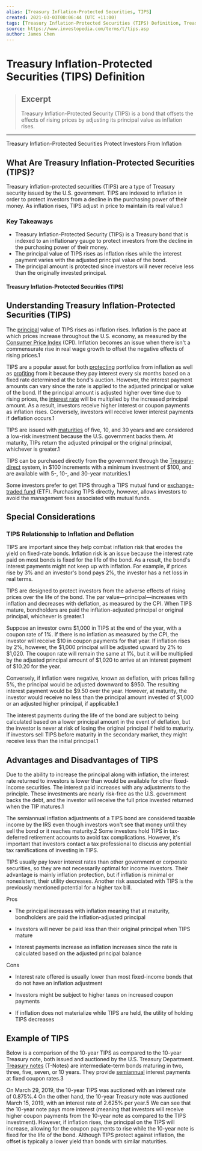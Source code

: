 ```yaml
---
alias: [Treasury Inflation-Protected Securities, TIPS]
created: 2021-03-03T00:06:44 (UTC +11:00)
tags: [Treasury Inflation-Protected Securities (TIPS) Definition, Treasury Inflation-Protected Securities Protect Investors From Inflation]
source: https://www.investopedia.com/terms/t/tips.asp
author: James Chen
---
```


# Treasury Inflation-Protected Securities (TIPS) Definition

> ## Excerpt
> Treasury Inflation-Protected Security (TIPS) is a bond that offsets the effects of rising prices by adjusting its principal value as inflation rises.

---

Treasury Inflation-Protected Securities Protect Investors From Inflation
## What Are Treasury Inflation-Protected Securities (TIPS)?

Treasury inflation-protected securities (TIPS) are a type of Treasury security issued by the U.S. government. TIPS are indexed to inflation in order to protect investors from a decline in the purchasing power of their money. As inflation rises, TIPS adjust in price to maintain its real value.1

### Key Takeaways

-   Treasury Inflation-Protected Security (TIPS) is a Treasury bond that is indexed to an inflationary gauge to protect investors from the decline in the purchasing power of their money.
-   The principal value of TIPS rises as inflation rises while the interest payment varies with the adjusted principal value of the bond.
-   The principal amount is protected since investors will never receive less than the originally invested principal.

#### Treasury Inflation-Protected Securities (TIPS)

## Understanding Treasury Inflation-Protected Securities (TIPS)

The [principal](https://www.investopedia.com/terms/p/principal.asp) value of TIPS rises as inflation rises. Inflation is the pace at which prices increase throughout the U.S. economy, as measured by the [Consumer Price Index](https://www.investopedia.com/terms/c/consumerpriceindex.asp) (CPI). Inflation becomes an issue when there isn't a commensurate rise in real wage growth to offset the negative effects of rising prices.1

TIPS are a popular asset for both [protecting](https://www.investopedia.com/articles/investing/081315/9-top-assets-protection-against-inflation.asp) portfolios from inflation as well as [profiting](https://www.investopedia.com/articles/investing/080813/how-profit-inflation.asp) from it because they pay interest every six months based on a fixed rate determined at the bond's auction. However, the interest payment amounts can vary since the rate is applied to the adjusted principal or value of the bond. If the principal amount is adjusted higher over time due to rising prices, the [interest rate](https://www.investopedia.com/ask/answers/032515/what-difference-between-real-and-nominal-interest-rates.asp) will be multiplied by the increased principal amount. As a result, investors receive higher interest or coupon payments as inflation rises. Conversely, investors will receive lower interest payments if deflation occurs.1

TIPS are issued with [maturities](https://www.investopedia.com/terms/m/maturity.asp) of five, 10, and 30 years and are considered a low-risk investment because the U.S. government backs them. At maturity, TIPs return the adjusted principal or the original principal, whichever is greater.1 

TIPS can be purchased directly from the government through the [Treasury-direct](https://www.treasurydirect.gov/indiv/products/prod_tips_glance.htm) system, in $100 increments with a minimum investment of $100, and are available with 5-, 10-, and 30-year maturities.1

Some investors prefer to get TIPS through a TIPS mutual fund or [exchange-traded fund](https://www.investopedia.com/terms/e/etf.asp) (ETF). Purchasing TIPS directly, however, allows investors to avoid the management fees associated with mutual funds.

## Special Considerations

### TIPS Relationship to Inflation and Deflation

TIPS are important since they help combat inflation risk that erodes the yield on fixed-rate bonds. Inflation risk is an issue because the interest rate paid on most bonds is fixed for the life of the bond. As a result, the bond's interest payments might not keep up with inflation. For example, if prices rise by 3% and an investor's bond pays 2%, the investor has a net loss in real terms.

TIPS are designed to protect investors from the adverse effects of rising prices over the life of the bond. The par value—principal—increases with inflation and decreases with deflation, as measured by the CPI. When TIPS mature, bondholders are paid the inflation-adjusted principal or original principal, whichever is greater.1 

Suppose an investor owns $1,000 in TIPS at the end of the year, with a coupon rate of 1%. If there is no inflation as measured by the CPI, the investor will receive $10 in coupon payments for that year. If inflation rises by 2%, however, the $1,000 principal will be adjusted upward by 2% to $1,020. The coupon rate will remain the same at 1%, but it will be multiplied by the adjusted principal amount of $1,020 to arrive at an interest payment of $10.20 for the year.

Conversely, if inflation were negative, known as deflation, with prices falling 5%, the principal would be adjusted downward to $950. The resulting interest payment would be $9.50 over the year. However, at maturity, the investor would receive no less than the principal amount invested of $1,000 or an adjusted higher principal, if applicable.1

The interest payments during the life of the bond are subject to being calculated based on a lower principal amount in the event of deflation, but the investor is never at risk of losing the original principal if held to maturity. If investors sell TIPS before maturity in the secondary market, they might receive less than the initial principal.1

## Advantages and Disadvantages of TIPS

Due to the ability to increase the principal along with inflation, the interest rate returned to investors is lower than would be available for other fixed-income securities. The interest paid increases with any adjustments to the principle. These investments are nearly risk-free as the U.S. government backs the debt, and the investor will receive the full price invested returned when the TIP matures.1

The semiannual inflation adjustments of a TIPS bond are considered taxable income by the IRS even though investors won't see that money until they sell the bond or it reaches maturity.2 Some investors hold TIPS in tax-deferred retirement accounts to avoid tax complications. However, it's important that investors contact a tax professional to discuss any potential tax ramifications of investing in TIPS.

TIPS usually pay lower interest rates than other government or corporate securities, so they are not necessarily optimal for income investors. Their advantage is mainly inflation protection, but if inflation is minimal or nonexistent, their utility decreases. Another risk associated with TIPS is the previously mentioned potential for a higher tax bill.

Pros

-   The principal increases with inflation meaning that at maturity, bondholders are paid the inflation-adjusted principal
    
-   Investors will never be paid less than their original principal when TIPS mature
    
-   Interest payments increase as inflation increases since the rate is calculated based on the adjusted principal balance
    

Cons

-   Interest rate offered is usually lower than most fixed-income bonds that do not have an inflation adjustment
    
-   Investors might be subject to higher taxes on increased coupon payments
    
-   If inflation does not materialize while TIPS are held, the utility of holding TIPS decreases
    

## Example of TIPS

Below is a comparison of the 10-year TIPS as compared to the 10-year Treasury note, both issued and auctioned by the U.S. Treasury Department. [Treasury notes](https://www.investopedia.com/terms/t/treasurynote.asp) (T-Notes) are intermediate-term bonds maturing in two, three, five, seven, or 10 years. They provide [semiannual](https://www.investopedia.com/terms/s/semiannual.asp) interest payments at fixed coupon rates.3

On March 29, 2019, the 10-year TIPS was auctioned with an interest rate of 0.875%.4 On the other hand, the 10-year Treasury note was auctioned March 15, 2019, with an interest rate of 2.625% per year.5 We can see that the 10-year note pays more interest (meaning that investors will receive higher coupon payments from the 10-year note as compared to the TIPS investment). However, if inflation rises, the principal on the TIPS will increase, allowing for the coupon payments to rise while the 10-year note is fixed for the life of the bond. Although TIPS protect against inflation, the offset is typically a lower yield than bonds with similar maturities.
